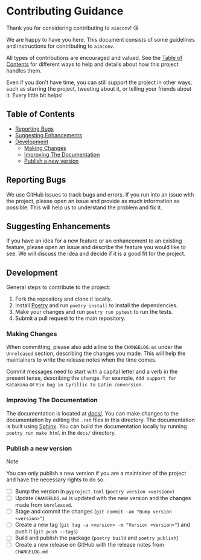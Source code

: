 <!-- omit in toc -->
# Contributing Guidance

Thank you for considering contributing to `ainconv`! 😘

We are happy to have you here. This document consists of some guidelines and instructions for contributing to `ainconv`.

All types of contributions are encouraged and valued. See the [Table of Contents](#table-of-contents) for different ways to help and details about how this project handles them.

Even if you don't have time, you can still support the project in other ways, such as starring the project, tweeting about it, or telling your friends about it. Every little bit helps!

<!-- omit in toc -->
## Table of Contents

- [Reporting Bugs](#reporting-bugs)
- [Suggesting Enhancements](#suggesting-enhancements)
- [Development](#development)
  - [Making Changes](#making-changes)
  - [Improving The Documentation](#improving-the-documentation)
  - [Publish a new version](#publish-a-new-version)

## Reporting Bugs

We use GitHub issues to track bugs and errors. If you run into an issue with the project, please open an issue and provide as much information as possible. This will help us to understand the problem and fix it.

## Suggesting Enhancements

If you have an idea for a new feature or an enhancement to an existing feature, please open an issue and describe the feature you would like to see. We will discuss the idea and decide if it is a good fit for the project.

## Development

General steps to contribute to the project:

1. Fork the repository and clone it locally.
2. Install [Poetry](https://python-poetry.org/docs/) and run `poetry install` to install the dependencies.
3. Make your changes and run `poetry run pytest` to run the tests.
4. Submit a pull request to the main repository.

### Making Changes

When committing, please also add a line to the `CHANGELOG.md` under the `Unreleased` section, describing the changes you made. This will help the maintainers to write the release notes when the time comes.

Commit messages need to start with a capital letter and a verb in the present tense, describing the change. For example, `Add support for Katakana` or `Fix bug in Cyrillic to Latin conversion`.

### Improving The Documentation

The documentation is located at [docs/](docs/). You can make changes to the documentation by editing the `.rst` files in this directory. The documentation is built using [Sphinx](https://www.sphinx-doc.org/en/master/). You can build the documentation locally by running `poetry run make html` in the `docs/` directory.

### Publish a new version
> [!NOTE]  
> You can only publish a new version if you are a maintainer of the project and have the necessary rights to do so.

- [ ] Bump the version in `pyproject.toml` (`poetry version <version>`)
- [ ] Update `CHANGELOG.md` is updated with the new version and the changes made from `Unreleased`.
- [ ] Stage and commit the changes (`git commit -am "Bump version <version>"`)
- [ ] Create a new tag (`git tag -a <version> -m "Version <version>"`) and push it (`git push --tags`)
- [ ] Build and publish the package (`poetry build` and `poetry publish`)
- [ ] Create a new release on GitHub with the release notes from `CHANGELOG.md`
